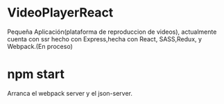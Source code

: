 # VideoPlayerReact
Pequeña Aplicación(plataforma de reproduccion de videos), actualmente cuenta con ssr hecho con Express,hecha con React, SASS,Redux, y Webpack.(En proceso)

# npm start
Arranca el webpack server y el json-server.
